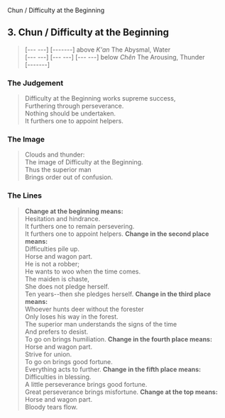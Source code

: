 Chun / Difficulty at the Beginning
## 3. Chun / Difficulty at the Beginning
> [--- ---]
> [-------] above _K'an_ The Abysmal, Water  
> [--- ---]
> [--- ---]
> [--- ---] below _Chên_ The Arousing, Thunder  
> [-------]
### The Judgement
> Difficulty at the Beginning works supreme success,  
 Furthering through perseverance.  
 Nothing should be undertaken.  
 It furthers one to appoint helpers.
### The Image
> Clouds and thunder:  
 The image of Difficulty at the Beginning.  
 Thus the superior man  
 Brings order out of confusion.
### The Lines

 > **Change at the beginning means:**  
 Hesitation and hindrance.  
 It furthers one to remain persevering.  
 It furthers one to appoint helpers.
 > **Change in the second place means:**  
 Difficulties pile up.  
 Horse and wagon part.  
 He is not a robber;  
 He wants to woo when the time comes.  
 The maiden is chaste,  
 She does not pledge herself.  
 Ten years--then she pledges herself.
 > **Change in the third place means:**  
 Whoever hunts deer without the forester  
 Only loses his way in the forest.  
 The superior man understands the signs of the time  
 And prefers to desist.  
 To go on brings humiliation.
 > **Change in the fourth place means:**  
 Horse and wagon part.  
 Strive for union.  
 To go on brings good fortune.  
 Everything acts to further.
 > **Change in the fifth place means:**  
 Difficulties in blessing.  
 A little perseverance brings good fortune.  
 Great perseverance brings misfortune.
 > **Change at the top means:**  
 Horse and wagon part.  
 Bloody tears flow.



